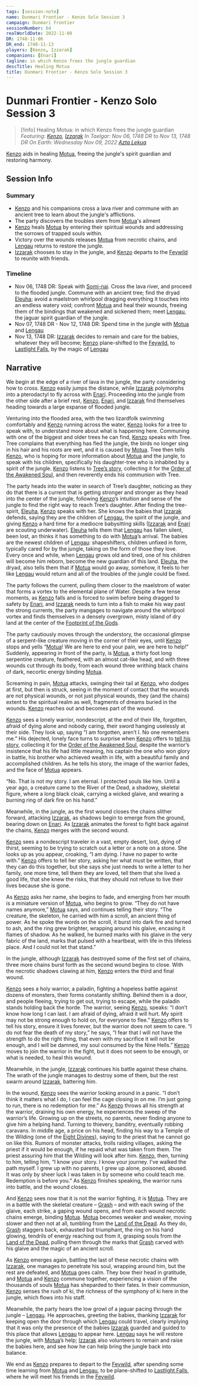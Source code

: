 ```yaml
---
tags: [session-note]
name: Dunmari Frontier - Kenzo Solo Session 3
campaign: Dunmari Frontier
sessionNumber: 64
realWorldDate: 2022-11-09
DR: 1748-11-06
DR_end: 1748-11-13
players: [Kenzo, Izzarak]
companions: [Enari]
tagline: in which Kenzo frees the jungle guardian
descTitle: Healing Motua
title: Dunmari Frontier - Kenzo Solo Session 3
---
```

# Dunmari Frontier - Kenzo Solo Session 3

>[!info] Healing Motua: in which Kenzo frees the jungle guardian
> *Featuring: [Kenzo](<../../../people/pcs/dunmar-fellowship/kenzo.md>), [Izzarak](<../../../people/pcs/dunmar-fellowship/guests/izzarak.md>)*
> *In Taelgar: Nov 06, 1748 DR to Nov 13, 1748 DR*
> *On Earth: Wednesday Nov 09, 2022*
> *[Azta Lekua](<../../../gazetteer/far-south/azta-lekua.md>)*

[Kenzo](<../../../people/pcs/dunmar-fellowship/kenzo.md>) aids in healing [Motua](<../../../people/extraplanar-powers/motua.md>), freeing the jungle's spirit guardian and restoring harmony.
## Session Info
### Summary
- [Kenzo](<../../../people/pcs/dunmar-fellowship/kenzo.md>) and his companions cross a lava river and commune with an ancient tree to learn about the jungle's afflictions.
- The party discovers the troubles stem from [Motua](<../../../people/extraplanar-powers/motua.md>)'s ailment
- [Kenzo](<../../../people/pcs/dunmar-fellowship/kenzo.md>) heals [Motua](<../../../people/extraplanar-powers/motua.md>) by entering their spiritual wounds and addressing the sorrows of trapped souls within.
- Victory over the wounds releases [Motua](<../../../people/extraplanar-powers/motua.md>) from necrotic chains, and [Lengau](<../../../people/other-nonhumans/lengau.md>) returns to restore the jungle.
- [Izzarak](<../../../people/pcs/dunmar-fellowship/guests/izzarak.md>) chooses to stay in the jungle, and [Kenzo](<../../../people/pcs/dunmar-fellowship/kenzo.md>) departs to the [Feywild](<../../../cosmology/multiverse/echo-realms/feywild/feywild.md>) to reunite with friends.

### Timeline
- Nov 06, 1748 DR: Speak with [Somi-nai](<../../../people/fey/somi-nai.md>). Cross the lava river, and proceed to the flooded jungle. Commune with an ancient tree; find the dryad [Eleuha](<../../../people/fey/eleuha.md>); avoid a maelstrom whirlpool dragging everything it touches into an endless watery void; confront [Motua](<../../../people/extraplanar-powers/motua.md>) and heal their wounds, freeing them of the bindings that weakened and sickened them; meet [Lengau](<../../../people/other-nonhumans/lengau.md>), the jaguar spirit guardian of the jungle.
- Nov 07, 1748 DR - Nov 12, 1748 DR:  Spend time in the jungle with [Motua](<../../../people/extraplanar-powers/motua.md>) and [Lengau](<../../../people/other-nonhumans/lengau.md>)
- Nov 13, 1748 DR:  [Izzarak](<../../../people/pcs/dunmar-fellowship/guests/izzarak.md>) decides to remain and care for the babies, whatever they will become; [Kenzo](<../../../people/pcs/dunmar-fellowship/kenzo.md>) plane-shifted to the [Feywild](<../../../cosmology/multiverse/echo-realms/feywild/feywild.md>), to [Lastlight Falls](<../../../cosmology/multiverse/echo-realms/feywild/lastlight-falls.md>), by the magic of [Lengau](<../../../people/other-nonhumans/lengau.md>)


## Narrative
We begin at the edge of a river of lava in the jungle, the party considering how to cross. [Kenzo](<../../../people/pcs/dunmar-fellowship/kenzo.md>) easily jumps the distance, while [Izzarak](<../../../people/pcs/dunmar-fellowship/guests/izzarak.md>) polymorphs into a pterodactyl to fly across with [Enari](<../../../people/lizardfolk/enari.md>). Proceeding into the jungle from the other side after a brief rest, [Kenzo](<../../../people/pcs/dunmar-fellowship/kenzo.md>), [Enari](<../../../people/lizardfolk/enari.md>), and [Izzarak](<../../../people/pcs/dunmar-fellowship/guests/izzarak.md>) find themselves heading towards a large expanse of flooded jungle. 

Venturing into the flooded area, with the two lizardfolk swimming comfortably and [Kenzo](<../../../people/pcs/dunmar-fellowship/kenzo.md>) running across the water, [Kenzo](<../../../people/pcs/dunmar-fellowship/kenzo.md>) looks for a tree to speak with, to understand more about what is happening here. Communing with one of the biggest and older trees he can find, [Kenzo](<../../../people/pcs/dunmar-fellowship/kenzo.md>) speaks with Tree. Tree complains that everything has fled the jungle, the birds no longer sing in his hair and his roots are wet, and it is caused by [Motua](<../../../people/extraplanar-powers/motua.md>). Tree then tells [Kenzo](<../../../people/pcs/dunmar-fellowship/kenzo.md>), who is hoping for more information about [Motua](<../../../people/extraplanar-powers/motua.md>) and the jungle, to speak with his children, specifically his daughter-tree who is inhabited by a spirit of the jungle. [Kenzo](<../../../people/pcs/dunmar-fellowship/kenzo.md>) listens to [Tree’s story](<../collected-stories/trees-story.md>), collecting it for the [Order of the Awakened Soul](<../../../groups/dunmari-mystery-cults/order-of-the-awakened-soul.md>), and then reverently ends his communion with Tree. 

The party heads into the water in search of Tree’s daughter, noticing as they do that there is a current that is getting stronger and stronger as they head into the center of the jungle, following [Kenzo](<../../../people/pcs/dunmar-fellowship/kenzo.md>)’s intuition and sense of the jungle to find the right way to reach Tree’s daughter. After finding the tree-spirit, [Eleuha](<../../../people/fey/eleuha.md>), [Kenzo](<../../../people/pcs/dunmar-fellowship/kenzo.md>) speaks with her. She knows the babies that [Izzarak](<../../../people/pcs/dunmar-fellowship/guests/izzarak.md>) defends, saying they are the children of [Lengau](<../../../people/other-nonhumans/lengau.md>), the spirit of the jungle, and giving [Kenzo](<../../../people/pcs/dunmar-fellowship/kenzo.md>) a hard time for a mediocre babysitting skills ([Izzarak](<../../../people/pcs/dunmar-fellowship/guests/izzarak.md>) and [Enari](<../../../people/lizardfolk/enari.md>) are scouting underwater). [Eleuha](<../../../people/fey/eleuha.md>) tells them that [Lengau](<../../../people/other-nonhumans/lengau.md>) has fallen silent, been lost, an thinks it has something to do with [Motua](<../../../people/extraplanar-powers/motua.md>)’s arrival. The babies are the newest children of [Lengau](<../../../people/other-nonhumans/lengau.md>): shapeshifters, children unfixed in form, typically cared for by the jungle, taking on the form of those they love. Every once and while, when [Lengau](<../../../people/other-nonhumans/lengau.md>) grows old and tired, one of his children will become him reborn, become the new guardian of this land. [Eleuha](<../../../people/fey/eleuha.md>), the dryad, also tells them that if [Motua](<../../../people/extraplanar-powers/motua.md>) would go away, somehow, it feels to her like [Lengau](<../../../people/other-nonhumans/lengau.md>) would return and all of the troubles of the jungle could be fixed.

The party follows the current, pulling them closer to the maelstrom of water that forms a vortex to the elemental plane of Water. Despite a few tense moments, as [Kenzo](<../../../people/pcs/dunmar-fellowship/kenzo.md>) falls and is forced to swim before being dragged to safety by [Enari](<../../../people/lizardfolk/enari.md>), and [Izzarak](<../../../people/pcs/dunmar-fellowship/guests/izzarak.md>) needs to turn into a fish to make his way past the strong currents, the party mangages to navigate around the whirlpool vortex and finds themselves in a densely overgrown, misty island of dry land at the center of the [Footprint of the Gods](<../../../gazetteer/far-south/azta-lekua.md>).

The party cautiously moves through the understory, the occasional glimpse of a serpent-like creature moving in the corner of their eyes, until [Kenzo](<../../../people/pcs/dunmar-fellowship/kenzo.md>) stops and yells “[Motua](<../../../people/extraplanar-powers/motua.md>)! We are here to end your pain, we are here to help!” Suddenly, appearing in front of the party, is [Motua](<../../../people/extraplanar-powers/motua.md>), a thirty foot long serpentine creature, feathered, with an almost cat-like head, and with three wounds cut through its body, from each wound three writhing black chains of dark, necortic energy binding [Motua](<../../../people/extraplanar-powers/motua.md>). 

Screaming in pain, [Motua](<../../../people/extraplanar-powers/motua.md>) attacks, swinging their tail at [Kenzo](<../../../people/pcs/dunmar-fellowship/kenzo.md>), who dodges at first, but then is struck, seeing in the moment of contact that the wounds are not physical wounds, or not just physical wounds, they (and the chains) extent to the spiritual realm as well, fragments of dreams buried in the wounds. [Kenzo](<../../../people/pcs/dunmar-fellowship/kenzo.md>) reaches out and becomes part of the wound.

[Kenzo](<../../../people/pcs/dunmar-fellowship/kenzo.md>) sees a lonely warrior, nondescript, at the end of their life, forgotten, afraid of dying alone and nobody caring, their sword hanging uselessly at their side. They look up, saying “I am forgotten, aren’t I. No one remembers me.” His dejected, lonely face turns to surprise when [Kenzo](<../../../people/pcs/dunmar-fellowship/kenzo.md>) offers to [tell his story](<../collected-stories/nameless-chardonian-warrior-s-story.md>), collecting it for the [Order of the Awakened Soul](<../../../groups/dunmari-mystery-cults/order-of-the-awakened-soul.md>), despite the warrior’s insistence that his life had little meaning, his captain the one who won glory in battle, his brother who achieved wealth in life, with a beautiful family and accomplished children. As he tells his story, the image of the warrior fades, and the face of [Motua](<../../../people/extraplanar-powers/motua.md>) appears.

“No. That is not my story. I am eternal. I protected souls like him. Until a year ago, a creature came to the River of the Dead, a shadowy, skeletal figure, where a long black cloak, carrying a wicked glaive, and wearing a burning ring of dark fire on his hand.” 

Meanwhile, in the jungle, as the first wound closes the chains slither forward, attacking [Izzarak](<../../../people/pcs/dunmar-fellowship/guests/izzarak.md>), as shadows begin to emerge from the ground, bearing down on [Enari](<../../../people/lizardfolk/enari.md>). As [Izzarak](<../../../people/pcs/dunmar-fellowship/guests/izzarak.md>) animates the forest to fight back against the chains, [Kenzo](<../../../people/pcs/dunmar-fellowship/kenzo.md>) merges with the second wound.

[Kenzo](<../../../people/pcs/dunmar-fellowship/kenzo.md>) sees a nondescript traveler in a vast, empty desert, lost, dying of thirst, seeming to be trying to scratch out a letter or a note on a stone. She looks up as you appear, croaking, “I am dying. I have no paper to write with.” [Kenzo](<../../../people/pcs/dunmar-fellowship/kenzo.md>) offers to tell her story, asking her what must be written, that they can do this together, but she says she just needs to write a letter to her family, one more time, tell them they are loved, tell them that she lived a good life, that she knew the risks, that they should not refuse to live their lives because she is gone. 

As [Kenzo](<../../../people/pcs/dunmar-fellowship/kenzo.md>) asks her name, she begins to fade, and emerging from her mouth is a miniature version of [Motua](<../../../people/extraplanar-powers/motua.md>), who begins to grow. “They do not have names anymore,” [Motua](<../../../people/extraplanar-powers/motua.md>) says, and continues telling their story. “The creature, the skeleton, he carried with him a scroll, an ancient thing of power. As he spoke the words on the scroll, it burst into dark fire and turned to ash, and the ring grew brighter, wrapping around his glaive, encasing it flames of shadow. As he walked, he burned marks with his glaive in the very fabric of the land, marks that pulsed with a heartbeat, with life in this lifeless place. And I could not let that stand.”

In the jungle, although [Izzarak](<../../../people/pcs/dunmar-fellowship/guests/izzarak.md>) has destroyed some of the first set of chains, three more chains burst forth as the second wound begins to close. With the necrotic shadows clawing at him, [Kenzo](<../../../people/pcs/dunmar-fellowship/kenzo.md>) enters the third and final wound. 

[Kenzo](<../../../people/pcs/dunmar-fellowship/kenzo.md>) sees a holy warrior, a paladin, fighting a hopeless battle against dozens of monsters, their forms constantly shifting. Behind them is a door, and people fleeing, trying to get out, trying to escape, while the paladin stands holding back the horde. The warrior, seeing [Kenzo](<../../../people/pcs/dunmar-fellowship/kenzo.md>), speaks: “I don’t know how long I can last. I am afraid of dying, afraid it will hurt. My spirit may not be strong enough to hold on, for everyone to flee.” [Kenzo](<../../../people/pcs/dunmar-fellowship/kenzo.md>) offers to tell his story, ensure it lives forever, but the warrior does not seem to care. “I do not fear the death of my story,” he says, “I fear that I will not have the strength to do the right thing, that even with my sacrifice it will not be enough, and I will be damned, my soul consumed by the Nine Hells.” [Kenzo](<../../../people/pcs/dunmar-fellowship/kenzo.md>) moves to join the warrior in the fight, but it does not seem to be enough, or what is needed, to heal this wound.

Meanwhile, in the jungle, [Izzarak](<../../../people/pcs/dunmar-fellowship/guests/izzarak.md>) continues his battle against these chains. The wrath of the jungle manages to destroy some of them, but the rest swarm around [Izzarak](<../../../people/pcs/dunmar-fellowship/guests/izzarak.md>), battering him. 

In the wound, [Kenzo](<../../../people/pcs/dunmar-fellowship/kenzo.md>) sees the warrior looking around in a panic. “I don’t think it matters what I do, I can feel the cage closing in on me. I’m just going to run, there is no redemption for me.” As [Kenzo](<../../../people/pcs/dunmar-fellowship/kenzo.md>) throws all his strength at the warrior, draining his own energy, he experiences the sweep of the warrior’s life. Growing up on the streets, no parents, never finding anyone to give him a helping hand. Turning to thievery, banditry, eventually robbing caravans. In middle age, a price on his head, finding his way to a Temple of the Wilding (one of the [Eight Divines](<../../../cosmology/religions/mos-numena/mos-numena.md>)), saying to the priest that he cannot go on like this. Rumors of monster attacks, trolls raiding villages, asking the priest if it would be enough, if he repaid what was taken from them. The priest assuring him that the Wilding will look after him. [Kenzo](<../../../people/pcs/dunmar-fellowship/kenzo.md>), then, turning to him, telling him, “I know your story. I know your journey. I’ve walked the path myself. I grew up with no parents, I grew up alone, poisoned, abused. It was only by sheer luck I was taken in by someone who could teach me. Redemption is before you.” As [Kenzo](<../../../people/pcs/dunmar-fellowship/kenzo.md>) finishes speaking, the warrior runs into battle, and the wound closes. 

And [Kenzo](<../../../people/pcs/dunmar-fellowship/kenzo.md>) sees now that it is not the warrior fighting, it is [Motua](<../../../people/extraplanar-powers/motua.md>). They are in a battle with the skeletal creature – [Grash](<../../../people/other-nonhumans/grash.md>) – and with each swing of the glaive, each strike, a gaping wound opens, and from each wound necrotic chains emerge, binding [Motua](<../../../people/extraplanar-powers/motua.md>). [Motua](<../../../people/extraplanar-powers/motua.md>) becomes weaker and weaker, moving slower and then not at all, tumbling from the [Land of the Dead](<../../../cosmology/multiverse/spiritual-realms/proximate-realms/land-of-the-dead.md>). As they do, [Grash](<../../../people/other-nonhumans/grash.md>) staggers back, exhausted but triumphant, the ring on his hand glowing, tendrils of energy reaching out from it, grasping souls from the [Land of the Dead](<../../../cosmology/multiverse/spiritual-realms/proximate-realms/land-of-the-dead.md>), pulling them through the marks that [Grash](<../../../people/other-nonhumans/grash.md>) carved with his glaive and the magic of an ancient scroll. 

As [Kenzo](<../../../people/pcs/dunmar-fellowship/kenzo.md>) emerges again, battling the last of these necrotic chains with [Izzarak](<../../../people/pcs/dunmar-fellowship/guests/izzarak.md>), one manages to penetrate his soul, wrapping around him, but the rest are defeated, and [Motua](<../../../people/extraplanar-powers/motua.md>) goes calm. They bow their head in gratitude, and [Motua](<../../../people/extraplanar-powers/motua.md>) and [Kenzo](<../../../people/pcs/dunmar-fellowship/kenzo.md>) commune together, experiencing a vision of the thousands of souls [Motua](<../../../people/extraplanar-powers/motua.md>) has sheparded to their fates. In their communion, [Kenzo](<../../../people/pcs/dunmar-fellowship/kenzo.md>) senses the rush of ki, the richness of the symphony of ki here in the jungle, which flows into his staff. 

Meanwhile, the party hears the low growl of a jaguar pacing through the jungle – [Lengau](<../../../people/other-nonhumans/lengau.md>). He approaches, greeting the babies, thanking [Izzarak](<../../../people/pcs/dunmar-fellowship/guests/izzarak.md>) for keeping open the door through which [Lengau](<../../../people/other-nonhumans/lengau.md>) could travel, clearly implying that it was only the presence of the babies [Izzarak](<../../../people/pcs/dunmar-fellowship/guests/izzarak.md>) guarded and guided to this place that allows [Lengau](<../../../people/other-nonhumans/lengau.md>) to appear here. [Lengau](<../../../people/other-nonhumans/lengau.md>) says he will restore the jungle, with [Motua](<../../../people/extraplanar-powers/motua.md>)’s help; [Izzarak](<../../../people/pcs/dunmar-fellowship/guests/izzarak.md>) also volunteers to remain and raise the babies here, and see how he can help bring the jungle back into balance. 

We end as [Kenzo](<../../../people/pcs/dunmar-fellowship/kenzo.md>) prepares to depart to the [Feywild](<../../../cosmology/multiverse/echo-realms/feywild/feywild.md>), after spending some time learning from [Motua](<../../../people/extraplanar-powers/motua.md>) and [Lengau](<../../../people/other-nonhumans/lengau.md>), to be plane-shifted to [Lastlight Falls](<../../../cosmology/multiverse/echo-realms/feywild/lastlight-falls.md>), where he will meet his friends in the [Feywild](<../../../cosmology/multiverse/echo-realms/feywild/feywild.md>).
